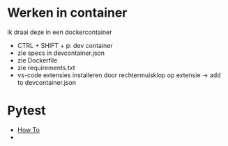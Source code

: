 # Werken in container
ik draai deze in een dockercontainer 
* CTRL + SHIFT + p: dev container 
* zie specs in devcontainer.json
* zie Dockerfile
* zie requirements.txt
* vs-code extensies installeren door rechtermuisklop op extensie -> add to devcontainer.json

# Pytest
* [How To](https://realpython.com/pytest-python-testing/)
* 



